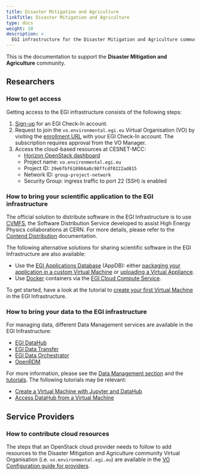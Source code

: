 ```yaml
---
title: Disaster Mitigation and Agriculture
linkTitle: Disaster Mitigation and Agriculture
type: docs
weight: 10
description: >
  EGI infrastructure for the Disaster Mitigation and Agriculture community
---
```


This is the documentation to support the **Disaster Mitigation and Agriculture**
community.

## Researchers

### How to get access

Getting access to the EGI infrastructure consists of the following steps:

1. [Sign-up](../../aai/check-in/signup/) for an EGI Check-In account.
1. Request to join the `vo.environmental.egi.eu` Virtual Organisation (VO)
   by visiting the [enrollment URL](https://aai.egi.eu/registry/co_petitions/start/coef:369)
   with your EGI Check-In account. The subscription requires approval from the
   VO Manager.
1. Access the cloud-based resources at CESNET-MCC:
   * [Horizon OpenStack dashboard](https://dashboard.cloud.muni.cz/)
   * Project name: `vo.environmental.egi.eu`
   * Project ID: `29e6fbf618984a0c98ffcdf0222ad815`
   * Network ID: `group-project-network`
   * Security Group: ingress traffic to port 22 (SSH) is enabled

### How to bring your scientific application to the EGI infrastructure

The official solution to distribute software in the EGI Infrastructure
is to use [CVMFS](https://cernvm.cern.ch/fs/), the Software
Distribution Service developed to assist High Energy Physics collaborations
at CERN. For more details, please refer to the
[Contend Distribution](../../compute/software-distribution/) documentation.

The following alternative solutions for sharing scientific software in the
EGI Infrastructure are also available:

* Use the [EGI Applications Database](https://appdb.egi.eu/) (AppDB):
  either [packaging your application in a custom Virtual Machine](../../compute/cloud-compute/images/)
  or [uploading a Virtual Appliance](https://wiki.appdb.egi.eu/main:faq:how_to_register_a_virtual_appliance).
* Use [Docker](https://www.docker.com/) containers via the
  [EGI Cloud Compute Service](../../compute/cloud-container-compute/).

To get started, have a look at the tutorial to
[create your first Virtual Machine](../../tutorials/create-your-first-virtual-machine/)
in the EGI Infrastructure.

### How to bring your data to the EGI infrastructure

For managing data, different Data Management services are available in the EGI Infrastructure:

* [EGI DataHub](../../data/management/datahub/)
* [EGI Data Transfer](../../data/management/data-transfer/)
* [EGI Data Orchestrator](../../data/management/rucio/)
* [OpenRDM](../../data/management/open-rdm/)

For more information, please see the [Data Management section](../../data/management/) and
the [tutorials](../../tutorials/). The following tutorials may be relevant:

* [Create a Virtual Machine with Jupyter and DataHub](../..//tutorials/jupyter-datahub-virtual-machine/)
* [Access DataHub from a Virtual Machine](../../tutorials/vm-datahub/)

## Service Providers

### How to contribute cloud resources

The steps that an OpenStack cloud provider needs to follow to add resources
to the Disaster Mitigation and Agriculture community
Virtual Organisation (i.e. `vo.environmental.egi.eu`) are available in the
[VO Configuration guide for providers](../../../providers/cloud-compute/openstack/vo_config/).
